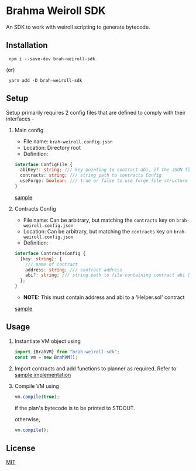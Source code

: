 # Brahma Weiroll SDK

An SDK to work with weiroll scripting to generate bytecode.

## Installation

` npm i --save-dev brah-weiroll-sdk`

(or)

` yarn add -D brah-weiroll-sdk`

## Setup

Setup primarily requires 2 config files that are defined to comply with their interfaces -

1. Main config

   - File name: `brah-weiroll.config.json`
   - Location: Directory root
   - Definition:

   ```ts
   interface ConfigFile {
     abiKey?: string; /// key pointing to contract abi, if the JSON file containing ABI has other data as well
     contracts: string; /// string path to contracts Config
     useForge: boolean; /// true or false to use forge file structure (abi will be read from ./out folder)
   }
   ```

   [sample](./sample/brah-weiroll.config.json)

2. Contracts Config

   - File name: Can be arbitrary, but matching the `contracts` key on `brah-weiroll.config.json`
   - Location: Can be arbitrary, but matching the `contracts` key on `brah-weiroll.config.json`
   - Definition:

   ```ts
   interface ContractsConfig {
     [key: string]: {
       /// name of contract
       address: string; /// contract address
       abi?: string; /// string path to file containing contract abi (not required if useForge: true)
     };
   }
   ```

   - **NOTE:** This must contain address and abi to a 'Helper.sol' contract

   [sample](./sample/config/contracts.json)

## Usage

1. Instantiate VM object using

   ```ts
   import {BrahVM} from "brah-weiroll-sdk";
   const vm = new BrahVM();
   ```

2. Import contracts and add functions to planner as required. Refer to [sample implementation](./sample/index.ts)

3. Compile VM using

   ```ts
   vm.compile(true);
   ```

   if the plan's bytecode is to be printed to STDOUT.

   otherwise,

   ```ts
   vm.compile();
   ```

## License

[MIT](./LICENSE.md)
